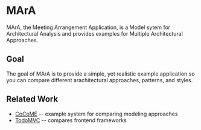 # MArA

MArA, the Meeting Arrangement Application, is a Model sytem for Architectural Analysis and provides examples for Multiple Architectural Approaches.

## Goal

The goal of MArA is to provide a simple, yet realistic example application so you can compare different arachitectural approaches, patterns, and styles.

## Related Work

* [CoCoME](https://cocome.org/) -- example system for comparing modeling approaches
* [TodoMVC](http://todomvc.com/) -- compares frontend frameworks

